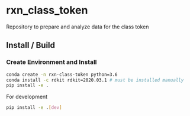 # rxn_class_token

Repository to prepare and analyze data for the class token 

## Install / Build
### Create Environment and Install
```bash
conda create -n rxn-class-token python=3.6
conda install -c rdkit rdkit=2020.03.1 # must be installed manually
pip install -e .
```
For development
```bash
pip install -e .[dev]
```
